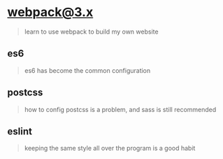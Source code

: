 # webpack@3.x
> learn to use webpack to build my own website

## es6
> es6 has become the common configuration

## postcss
> how to config postcss is a problem, and sass is still recommended

## eslint
> keeping the same style all over the program is a good habit
